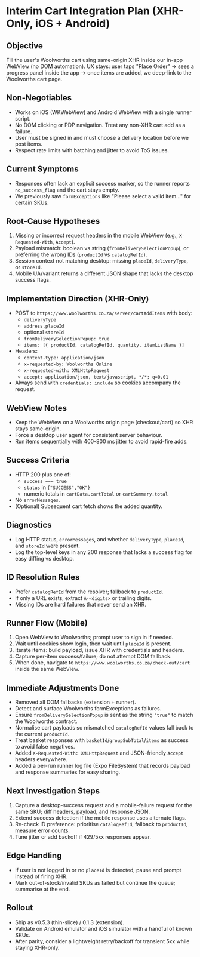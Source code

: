 # Interim Cart Integration Plan (XHR-Only, iOS + Android)

## Objective
Fill the user's Woolworths cart using same-origin XHR inside our in-app WebView (no DOM automation). UX stays: user taps "Place Order" -> sees a progress panel inside the app -> once items are added, we deep-link to the Woolworths cart page.

## Non-Negotiables
- Works on iOS (WKWebView) and Android WebView with a single runner script.
- No DOM clicking or PDP navigation. Treat any non-XHR cart add as a failure.
- User must be signed in and must choose a delivery location before we post items.
- Respect rate limits with batching and jitter to avoid ToS issues.

## Current Symptoms
- Responses often lack an explicit success marker, so the runner reports `no_success_flag` and the cart stays empty.
- We previously saw `formExceptions` like "Please select a valid item..." for certain SKUs.

## Root-Cause Hypotheses
1. Missing or incorrect request headers in the mobile WebView (e.g., `X-Requested-With`, `Accept`).
2. Payload mismatch: boolean vs string (`fromDeliverySelectionPopup`), or preferring the wrong IDs (`productId` vs `catalogRefId`).
3. Session context not matching desktop: missing `placeId`, `deliveryType`, or `storeId`.
4. Mobile UA/variant returns a different JSON shape that lacks the desktop success flags.

## Implementation Direction (XHR-Only)
- POST to `https://www.woolworths.co.za/server/cartAddItems` with body:
  - `deliveryType`
  - `address.placeId`
  - optional `storeId`
  - `fromDeliverySelectionPopup: true`
  - `items: [{ productId, catalogRefId, quantity, itemListName }]`
- Headers:
  - `content-type: application/json`
  - `x-requested-by: Woolworths Online`
  - `x-requested-with: XMLHttpRequest`
  - `accept: application/json, text/javascript, */*; q=0.01`
- Always send with `credentials: include` so cookies accompany the request.

## WebView Notes
- Keep the WebView on a Woolworths origin page (checkout/cart) so XHR stays same-origin.
- Force a desktop user agent for consistent server behaviour.
- Run items sequentially with 400-800 ms jitter to avoid rapid-fire adds.

## Success Criteria
- HTTP 200 plus one of:
  - `success === true`
  - `status` in `{"SUCCESS","OK"}`
  - numeric totals in `cartData.cartTotal` or `cartSummary.total`
- No `errorMessages`.
- (Optional) Subsequent cart fetch shows the added quantity.

## Diagnostics
- Log HTTP status, `errorMessages`, and whether `deliveryType`, `placeId`, and `storeId` were present.
- Log the top-level keys in any 200 response that lacks a success flag for easy diffing vs desktop.

## ID Resolution Rules
- Prefer `catalogRefId` from the resolver; fallback to `productId`.
- If only a URL exists, extract `A-<digits>` or trailing digits.
- Missing IDs are hard failures that never send an XHR.

## Runner Flow (Mobile)
1. Open WebView to Woolworths; prompt user to sign in if needed.
2. Wait until cookies show login, then wait until `placeId` is present.
3. Iterate items: build payload, issue XHR with credentials and headers.
4. Capture per-item success/failure; do not attempt DOM fallback.
5. When done, navigate to `https://www.woolworths.co.za/check-out/cart` inside the same WebView.

## Immediate Adjustments Done
- Removed all DOM fallbacks (extension + runner).
- Detect and surface Woolworths formExceptions as failures.
- Ensure `fromDeliverySelectionPopup` is sent as the string `"true"` to match the Woolworths contract.
- Normalise cart payloads so mismatched `catalogRefId` values fall back to the current `productId`.
- Treat basket responses with `basketId`/`groupSubTotal`/`items` as success to avoid false negatives.
- Added `X-Requested-With: XMLHttpRequest` and JSON-friendly `Accept` headers everywhere.
- Added a per-run runner log file (Expo FileSystem) that records payload and response summaries for easy sharing.

## Next Investigation Steps
1. Capture a desktop-success request and a mobile-failure request for the same SKU; diff headers, payload, and response JSON.
2. Extend success detection if the mobile response uses alternate flags.
3. Re-check ID preference: prioritise `catalogRefId`, fallback to `productId`, measure error counts.
4. Tune jitter or add backoff if 429/5xx responses appear.

## Edge Handling
- If user is not logged in or no `placeId` is detected, pause and prompt instead of firing XHR.
- Mark out-of-stock/invalid SKUs as failed but continue the queue; summarise at the end.

## Rollout
- Ship as v0.5.3 (thin-slice) / 0.1.3 (extension).
- Validate on Android emulator and iOS simulator with a handful of known SKUs.
- After parity, consider a lightweight retry/backoff for transient 5xx while staying XHR-only.

